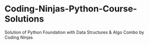 # Coding-Ninjas-Python-Course-Solutions
Solution of Python Foundation with Data Structures &amp; Algo Combo by Coding Ninjas
